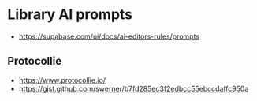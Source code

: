 # Library AI prompts

- https://supabase.com/ui/docs/ai-editors-rules/prompts

## Protocollie

- https://www.protocollie.io/
- https://gist.github.com/swerner/b7fd285ec3f2edbcc55ebccdaffc950a
